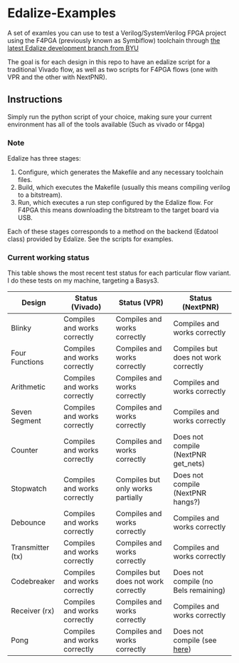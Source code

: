 # Edalize-Examples
A set of examles you can use to test a Verilog/SystemVerilog FPGA project using the F4PGA (previously known as Symbiflow) toolchain through [the latest Edalize development branch from BYU](https://github.com/byuccl/edalize/tree/student_refactor)

The goal is for each design in this repo to have an edalize script for a traditional Vivado flow, as well as two scripts for F4PGA flows (one with VPR and the other with NextPNR).

## Instructions
Simply run the python script of your choice, making sure your current environment has all of the tools available (Such as vivado or f4pga)

### Note
Edalize has three stages: 
1. Configure, which generates the Makefile and any necessary toolchain files.
2. Build, which executes the Makefile (usually this means compiling verilog to a bitstream).
3. Run, which executes a run step configured by the Edalize flow. For F4PGA this means downloading the bitstream to the target board via USB.

Each of these stages corresponds to a method on the backend (Edatool class) provided by Edalize. See the scripts for examples.

### Current working status
This table shows the most recent test status for each particular flow variant. I do these tests on my machine, targeting a Basys3.

| Design          | Status (Vivado)                       | Status (VPR)                          | Status (NextPNR)                      |
| ------          | ---------------                       | ------------                          | ----------------                      | 
| Blinky          | Compiles and works correctly  | Compiles and works correctly          | Compiles and works correctly          |
| Four Functions  | Compiles and works correctly  | Compiles and works correctly          | Compiles but does not work correctly  |
| Arithmetic      | Compiles and works correctly  | Compiles and works correctly          | Compiles and works correctly          |
| Seven Segment   | Compiles and works correctly  | Compiles and works correctly          | Compiles and works correctly          |
| Counter         | Compiles and works correctly  | Compiles and works correctly          | Does not compile (NextPNR get_nets)   |
| Stopwatch       | Compiles and works correctly  | Compiles but only works partially     | Does not compile (NextPNR hangs?)     |
| Debounce        | Compiles and works correctly  | Compiles and works correctly          | Compiles and works correctly          |
| Transmitter (tx)| Compiles and works correctly  | Compiles and works correctly          | Compiles and works correctly          | 
| Codebreaker     | Compiles and works correctly  | Compiles but does not work correctly  | Does not compile (no Bels remaining)  |
| Receiver (rx)   | Compiles and works correctly  | Compiles and works correctly          | Compiles and works correctly          |
| Pong            | Compiles and works correctly  | Compiles and works correctly          | Does not compile (see [here](https://github.com/gatecat/nextpnr-xilinx/issues/44)) |
